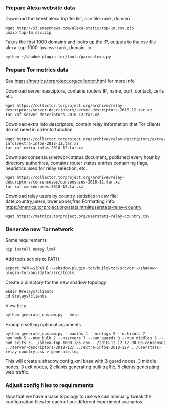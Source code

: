 ### Prepare Alexa website data

Download the latest alexa top 1m list, csv file: rank, domain
```
wget http://s3.amazonaws.com/alexa-static/top-1m.csv.zip
unzip top-1m.csv.zip
```

Takes the first 1000 domains and looks up the IP, outputs to the csv file alexa-top-1000-ips.csv: rank, domain, ip
```
python ~/shadow-plugin-tor/tools/parsealexa.py
```


### Prepare Tor metrics data
See https://metrics.torproject.org/collector.html for more info

Download server desciptors, contains routers IP, name, port, contact, certs etc.
```
wget https://collector.torproject.org/archive/relay-descriptors/server-descriptors/server-descriptors-2018-12.tar.xz
tar xaf server-descriptors-2018-12.tar.xz
```

Download extra info descriptors, contain relay information that Tor clients do not need in order to function.
```
wget https://collector.torproject.org/archive/relay-descriptors/extra-infos/extra-infos-2018-12.tar.xz
tar xaf extra-infos-2018-12.tar.xz
```

Download consensus/network status document, published every hour by directory authorities, contains router status entries containing flags, heuristics used for relay selection, etc.
```
wget https://collector.torproject.org/archive/relay-descriptors/consensuses/consensuses-2018-12.tar.xz
tar xaf consensuses-2018-12.tar.xz
```

Download relay users by country statistics in csv file: date,country,users,lower,upper,frac
Formatting info: https://metrics.torproject.org/stats.html#userstats-relay-country
```
wget https://metrics.torproject.org/userstats-relay-country.csv
```


### Generate new Tor network

Some requirements
```
pip install numpy lxml
```

Add tools scripts to PATH
```
export PATH=${PATH}:~/shadow-plugin-tor/build/tor/src/or:~/shadow-plugin-tor/build/tor/src/tools
```

Create a directory for the new shadow topology
```
mkdir 9relays7clients
cd 9relays7clients
```

View help
```
python generate_custom.py --help
```

Example setting optional arguments
```
python generate_custom.py --nauths 1 --nrelays 9 --nclients 7 --num_web 5 --num_bulk 2 --nservers 7 --num_guards 3 --num_middles 3 --num_exits 3 ../alexa-top-1000-ips.csv ../2018-12-12-12-00-00-consensus ../server-descriptors-2018-12/ ../extra-infos-2018-12/ ../userstats-relay-country.csv > generate.log
```
This will create a shadow.config.xml base with 3 guard nodes, 3 middle nodes, 3 exit nodes, 2 clients generating bulk traffic, 5 clients generating web traffic. 

### Adjust config files to requirements
Now that we have a base topology to use we can manually tweak the configuration files for each of our different experiment scenarios.
